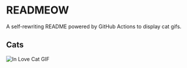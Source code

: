 # READMEOW

A self-rewriting README powered by GitHub Actions to display cat gifs.

## Cats

![In Love Cat GIF](https://media3.giphy.com/media/MDJ9IbxxvDUQM/200.gif?cid=9acd02damdn34u6sxvfp92epmzn2wdm21hggkf26qtcyimyb&ep=v1_gifs_search&rid=200.gif&ct=g)
